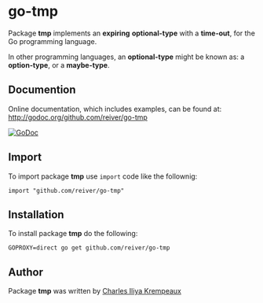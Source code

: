 # go-tmp

Package **tmp** implements an **expiring** **optional-type** with a **time-out**, for the Go programming language.

In other programming languages, an **optional-type** might be known as: a **option-type**, or a **maybe-type**.

## Documention

Online documentation, which includes examples, can be found at: http://godoc.org/github.com/reiver/go-tmp

[![GoDoc](https://godoc.org/github.com/reiver/go-tmp?status.svg)](https://godoc.org/github.com/reiver/go-tmp)

## Import

To import package **tmp** use `import` code like the follownig:
```
import "github.com/reiver/go-tmp"
```

## Installation

To install package **tmp** do the following:
```
GOPROXY=direct go get github.com/reiver/go-tmp
```

## Author

Package **tmp** was written by [Charles Iliya Krempeaux](http://reiver.link)
